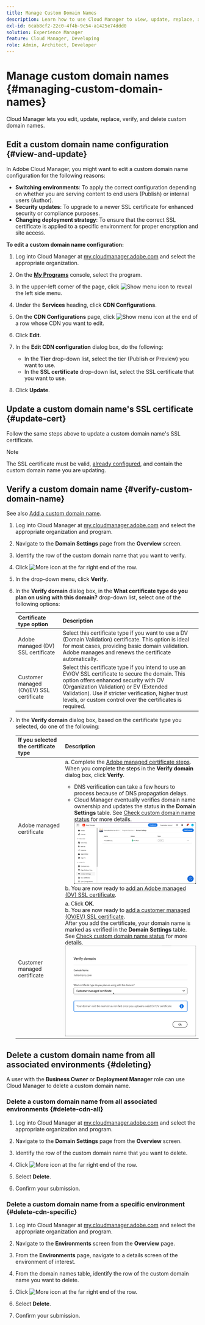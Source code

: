 ```yaml
---
title: Manage Custom Domain Names
description: Learn how to use Cloud Manager to view, update, replace, and delete custom domain names.
exl-id: 6cab8cf2-22c0-4f4b-9c54-a1425e74ddd0
solution: Experience Manager
feature: Cloud Manager, Developing
role: Admin, Architect, Developer
---
```


# Manage custom domain names {#managing-custom-domain-names}

Cloud Manager lets you edit, update, replace, verify, and delete custom domain names.

## Edit a custom domain name configuration {#view-and-update}

In Adobe Cloud Manager, you might want to edit a custom domain name configuration for the following reasons:

* **Switching environments**: To apply the correct configuration depending on whether you are serving content to end users (Publish) or internal users (Author).
* **Security updates**: To upgrade to a newer SSL certificate for enhanced security or compliance purposes.
* **Changing deployment strategy**: To ensure that the correct SSL certificate is applied to a specific environment for proper encryption and site access.

**To edit a custom domain name configuration:**

1. Log into Cloud Manager at [my.cloudmanager.adobe.com](https://my.cloudmanager.adobe.com/) and select the appropriate organization.

1. On the **[My Programs](/help/implementing/cloud-manager/navigation.md#my-programs)** console, select the program.

1. In the upper-left corner of the page, click ![Show menu icon](https://spectrum.adobe.com/static/icons/workflow_18/Smock_ShowMenu_18_N.svg) to reveal the left side menu.

1. Under the **Services** heading, click **CDN Configurations**.

1. On the **CDN Configurations** page, click ![Show menu icon](https://spectrum.adobe.com/static/icons/workflow_18/Smock_More_18_N.svg) at the end of a row whose CDN you want to edit. 

1. Click **Edit**.

1. In the **Edit CDN configuration** dialog box, do the following:

    * In the **Tier** drop-down list, select the tier (Publish or Preview) you want to use.
    * In the **SSL certificate** drop-down list, select the SSL certificate that you want to use.

1. Click **Update**.


## Update a custom domain name's SSL certificate {#update-cert}

Follow the same steps above to update a custom domain name's SSL certificate.

>[!NOTE]
>
>The SSL certificate must be valid, [already configured](/help/implementing/cloud-manager/managing-ssl-certifications/introduction-to-ssl-certificates.md), and contain the custom domain name you are updating.


## Verify a custom domain name {#verify-custom-domain-name}

See also [Add a custom domain name](/help/implementing/cloud-manager/custom-domain-names/add-custom-domain-name.md).

1. Log into Cloud Manager at [my.cloudmanager.adobe.com](https://my.cloudmanager.adobe.com/) and select the appropriate organization and program.

1. Navigate to the **Domain Settings** page from the **Overview** screen.

1. Identify the row of the custom domain name that you want to verify.

1. Click ![More icon](https://spectrum.adobe.com/static/icons/workflow_18/Smock_More_18_N.svg) at the far right end of the row.

1. In the drop-down menu, click **Verify**.

1. In the **Verify domain** dialog box, in the **What certificate type do you plan on using with this domain?** drop-down list, select one of the following options:

   | Certificate type option | Description |
   | --- | --- |
   | Adobe managed (DV) SSL certificate | Select this certificate type if you want to use a DV (Domain Validation) certificate. This option is ideal for most cases, providing basic domain validation. Adobe manages and renews the certificate automatically. |
   | Customer managed (OV/EV) SSL certificate | Select this certificate type if you intend to use an EV/OV SSL certificate to secure the domain. This option offers enhanced security with OV (Organization Validation) or EV (Extended Validation). Use if stricter verification, higher trust levels, or custom control over the certificates is required. |

1. In the **Verify domain** dialog box, based on the certificate type you selected, do one of the following:

   | If you selected the certificate type | Description |
   | --- | ---  |
   | Adobe managed certificate |a. Complete the [Adobe managed certificate steps](/help/implementing/cloud-manager/custom-domain-names/add-custom-domain-name.md#adobe-managed-cert-steps). When you complete the steps in the **Verify domain** dialog box, click **Verify**.<ul><li>DNS verification can take a few hours to process because of DNS propagation delays.</li><li>Cloud Manager eventually verifies domain name ownership and updates the status in the **Domain Settings** table. See [Check custom domain name status](/help/implementing/cloud-manager/custom-domain-names/check-domain-name-status.md) for more details.</li>![Verify domain status](/help/implementing/cloud-manager/assets/domain-settings-verified.png)</li></ul>b. You are now ready to [add an Adobe managed (DV) SSL certificate](/help/implementing/cloud-manager/managing-ssl-certifications/add-ssl-certificate.md#add-adobe-managed-ssl-cert).</li></ul> |
   | Customer managed certificate | a. Click **OK**.<br>b. You are now ready to [add a customer managed (OV/EV) SSL certificate](/help/implementing/cloud-manager/managing-ssl-certifications/add-ssl-certificate.md#add-customer-managed-ssl-cert).<br>After you add the certificate, your domain name is marked as verified in the **Domain Settings** table. See [Check custom domain name status](/help/implementing/cloud-manager/custom-domain-names/check-domain-name-status.md) for more details.</li></ul><br>![Verify domain for a customer managed EV/OV certificate](/help/implementing/cloud-manager/assets/verify-domain-customer-managed-step.png) |


## Delete a custom domain name from all associated environments {#deleting}

A user with the **Business Owner** or **Deployment Manager** role can use Cloud Manager to delete a custom domain name.

### Delete a custom domain name from all associated environments {#delete-cdn-all}

1. Log into Cloud Manager at [my.cloudmanager.adobe.com](https://my.cloudmanager.adobe.com/) and select the appropriate organization and program.

1. Navigate to the **Domain Settings** page from the **Overview** screen.

1. Identify the row of the custom domain name that you want to delete.

1. Click ![More icon](https://spectrum.adobe.com/static/icons/workflow_18/Smock_More_18_N.svg) at the far right end of the row.

1. Select **Delete**.

1. Confirm your submission.


### Delete a custom domain name from a specific environment {#delete-cdn-specific}

1. Log into Cloud Manager at [my.cloudmanager.adobe.com](https://my.cloudmanager.adobe.com/) and select the appropriate organization and program.

1. Navigate to the **Environments** screen from the **Overview** page.

1. From the **Environments** page, navigate to a details screen of the environment of interest.

1. From the domain names table, identify the row of the custom domain name you want to delete.

1. Click ![More icon](https://spectrum.adobe.com/static/icons/workflow_18/Smock_More_18_N.svg) at the far right end of the row.

1. Select **Delete**.

1. Confirm your submission.

